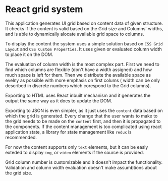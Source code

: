 # React grid system

This application generates UI grid based on content data of given structure. It checks if the content is valid based on the Grid size and Columns' widths, and is able to dynamically alocate available grid space to columns.

To display the content the system uses a simple solution based on `CSS Grid Layout` and `CSS Custom Properties`. It uses given or evaluated column width to place it on the DOM.

The evaluation of column width is the most complex part. First we need to find which columns are flexible (don't have a width assigned) and how much space is left for them. Then we distribute the available space as evelny as possible with more emphasis on first colums ( width can be only described in discrete numbers which corespond to the Grid columns).

Exporting to HTML uses React inbuilt mechanism and it generates the output the same way as it does to update the DOM.

Exporting to JSON is even simpler, as it just uses the `content` data based on which the grid is generated. Every change that the user wants to make to the grid needs to be made on the `content` first, and then it is propagated to the components. If the content management is too complicated using react application state, a library for state management like `redux` is recommended.

For now the content supports only `text` elements, but it can be easly exteded to display `img`, or `video` elements if the source is provided.

Grid column number is customizable and it doesn't impact the functionality. Validation and column width evaluation doesn't make assumbtions about the grid size. 
